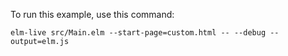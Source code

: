 To run this example, use this command:

`elm-live src/Main.elm --start-page=custom.html -- --debug --output=elm.js`
